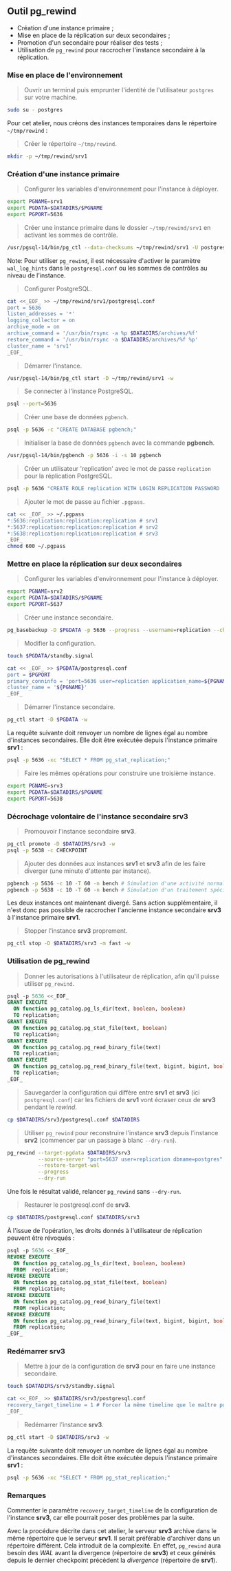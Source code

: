 ## Outil pg_rewind

<div class="slide-content">

  * Création d'une instance primaire ;
  * Mise en place de la réplication sur deux secondaires ;
  * Promotion d'un secondaire pour réaliser des tests ;
  * Utilisation de `pg_rewind` pour raccrocher l'instance secondaire à la
    réplication.

</div>

<div class="notes">

### Mise en place de l'environnement

> Ouvrir un terminal puis emprunter l'identité de l'utilisateur `postgres` sur votre machine.

```sh
sudo su - postgres
```

Pour cet atelier, nous créons des instances temporaires dans le répertoire
`~/tmp/rewind` :

> Créer le répertoire `~/tmp/rewind`.

```sh
mkdir -p ~/tmp/rewind/srv1
```

### Création d'une instance primaire

> Configurer les variables d'environnement pour l'instance à déployer.

```bash
export PGNAME=srv1
export PGDATA=$DATADIRS/$PGNAME
export PGPORT=5636
```

> Créer une instance primaire dans le dossier `~/tmp/rewind/srv1` en activant les sommes de contrôle.

```sh
/usr/pgsql-14/bin/pg_ctl --data-checksums ~/tmp/rewind/srv1 -U postgres
```

Note: Pour utiliser `pg_rewind`, il est nécessaire d'activer le paramètre
`wal_log_hints` dans le `postgresql.conf` ou les sommes de contrôles au niveau
de l'instance.

> Configurer PostgreSQL.

```sh
cat <<_EOF_ >> ~/tmp/rewind/srv1/postgresql.conf
port = 5636
listen_addresses = '*'
logging_collector = on
archive_mode = on
archive_command = '/usr/bin/rsync -a %p $DATADIRS/archives/%f'
restore_command = '/usr/bin/rsync -a $DATADIRS/archives/%f %p'
cluster_name = 'srv1'
_EOF_
```

> Démarrer l'instance.

```sh
/usr/pgsql-14/bin/pg_ctl start -D ~/tmp/rewind/srv1 -w
```

> Se connecter à l'instance PostgreSQL.

```sh
psql --port=5636
```

> Créer une base de données `pgbench`.

```sh
psql -p 5636 -c "CREATE DATABASE pgbench;"
```

> Initialiser la base de données `pgbench` avec la commande **pgbench**.

```sh
/usr/pgsql-14/bin/pgbench -p 5636 -i -s 10 pgbench
```

> Créer un utilisateur 'replication' avec le mot de passe `replication` pour la réplication PostgreSQL.

```sh
psql -p 5636 "CREATE ROLE replication WITH LOGIN REPLICATION PASSWORD 'replication';"
```

>  Ajouter le mot de passe au fichier `.pgpass`.

```sh
cat << _EOF_ >> ~/.pgpass
*:5636:replication:replication:replication # srv1
*:5637:replication:replication:replication # srv2
*:5638:replication:replication:replication # srv3
_EOF_
chmod 600 ~/.pgpass
```

### Mettre en place la réplication sur deux secondaires

> Configurer les variables d'environnement pour l'instance à déployer.

```bash
export PGNAME=srv2
export PGDATA=$DATADIRS/$PGNAME
export PGPORT=5637
```

> Créer une instance secondaire.

```bash
pg_basebackup -D $PGDATA -p 5636 --progress --username=replication --checkpoint=fast
```

> Modifier la configuration.

```bash
touch $PGDATA/standby.signal

cat << _EOF_ >> $PGDATA/postgresql.conf
port = $PGPORT
primary_conninfo = 'port=5636 user=replication application_name=${PGNAME}'
cluster_name = '${PGNAME}'
_EOF_
```

> Démarrer l'instance secondaire.

```bash
pg_ctl start -D $PGDATA -w
```

La requête suivante doit renvoyer un nombre de lignes égal au nombre
d'instances secondaires. Elle doit être exécutée depuis l'instance primaire
**srv1** :

```bash
psql -p 5636 -xc "SELECT * FROM pg_stat_replication;"
```

> Faire les mêmes opérations pour construire une troisième instance.

```bash
export PGNAME=srv3
export PGDATA=$DATADIRS/$PGNAME
export PGPORT=5638
```

### Décrochage volontaire de l'instance secondaire **srv3**

> Promouvoir l'instance secondaire **srv3**.

```bash
pg_ctl promote -D $DATADIRS/srv3 -w
psql -p 5638 -c CHECKPOINT
```

> Ajouter des données aux instances **srv1** et **srv3** afin de les faire
> diverger (une minute d'attente par instance).

```bash
pgbench -p 5636 -c 10 -T 60 -n bench # Simulation d'une activité normale sur l'instance srv1
pgbench -p 5638 -c 10 -T 60 -n bench # Simulation d'un traitement spécifique sur l'instance srv3
```

Les deux instances ont maintenant divergé. Sans action supplémentaire, il n'est
donc pas possible de raccrocher l'ancienne instance secondaire **srv3** à l'instance
primaire **srv1**.

> Stopper l'instance **srv3** proprement.

```bash
pg_ctl stop -D $DATADIRS/srv3 -m fast -w
```

### Utilisation de pg_rewind

> Donner les autorisations à l'utilisateur de réplication, afin qu'il puisse
> utiliser `pg_rewind`.

```sql
psql -p 5636 <<_EOF_
GRANT EXECUTE
  ON function pg_catalog.pg_ls_dir(text, boolean, boolean)
  TO replication;
GRANT EXECUTE
  ON function pg_catalog.pg_stat_file(text, boolean)
  TO replication;
GRANT EXECUTE
  ON function pg_catalog.pg_read_binary_file(text)
  TO replication;
GRANT EXECUTE
  ON function pg_catalog.pg_read_binary_file(text, bigint, bigint, boolean)
  TO replication;
_EOF_
```

> Sauvegarder la configuration qui diffère entre **srv1** et **srv3** (ici
> `postgresql.conf`) car les fichiers de **srv1** vont écraser ceux de **srv3**
> pendant le _rewind_.

```bash
cp $DATADIRS/srv3/postgresql.conf $DATADIRS
```

> Utiliser `pg_rewind` pour reconstruire l'instance **srv3** depuis l'instance
> **srv2** (commencer par un passage à blanc `--dry-run`).

```bash
pg_rewind --target-pgdata $DATADIRS/srv3                               \
          --source-server "port=5637 user=replication dbname=postgres" \
          --restore-target-wal                                         \
          --progress                                                   \
          --dry-run
```

Une fois le résultat validé, relancer `pg_rewind` sans `--dry-run`.

> Restaurer le postgresql.conf de **srv3**.

```bash
cp $DATADIRS/postgresql.conf $DATADIRS/srv3
```

À l'issue de l'opération, les droits donnés à l'utilisateur de réplication
peuvent être révoqués :

```sql
psql -p 5636 <<_EOF_
REVOKE EXECUTE
  ON function pg_catalog.pg_ls_dir(text, boolean, boolean)
  FROM  replication;
REVOKE EXECUTE
  ON function pg_catalog.pg_stat_file(text, boolean)
  FROM replication;
REVOKE EXECUTE
  ON function pg_catalog.pg_read_binary_file(text)
  FROM replication;
REVOKE EXECUTE
  ON function pg_catalog.pg_read_binary_file(text, bigint, bigint, boolean)
  FROM replication;
_EOF_
```

### Redémarrer srv3

> Mettre à jour de la configuration de **srv3** pour en faire une instance
> secondaire.

```bash
touch $DATADIRS/srv3/standby.signal

cat <<_EOF_ >> $DATADIRS/srv3/postgresql.conf
recovery_target_timeline = 1 # Forcer la même timeline que le maître pour la recovery
_EOF_
```

> Redémarrer l'instance **srv3**.

```bash
pg_ctl start -D $DATADIRS/srv3 -w
```

La requête suivante doit renvoyer un nombre de lignes égal au nombre
d'instances secondaires. Elle doit être exécutée depuis l'instance primaire
**srv1** :

```bash
psql -p 5636 -xc "SELECT * FROM pg_stat_replication;"
```

### Remarques

Commenter le paramètre `recovery_target_timeline` de la configuration de
l'instance **srv3**, car elle pourrait poser des problèmes par la suite.

Avec la procédure décrite dans cet atelier, le serveur **srv3** archive dans le
même répertoire que le serveur **srv1**. Il serait préférable d'archiver dans un
répertoire différent. Cela introduit de la complexité. En effet, `pg_rewind`
aura besoin des _WAL_ avant la divergence (répertoire de **srv3**) et ceux
générés depuis le dernier checkpoint précédent la _divergence_ (répertoire de
**srv1**).

</div>
